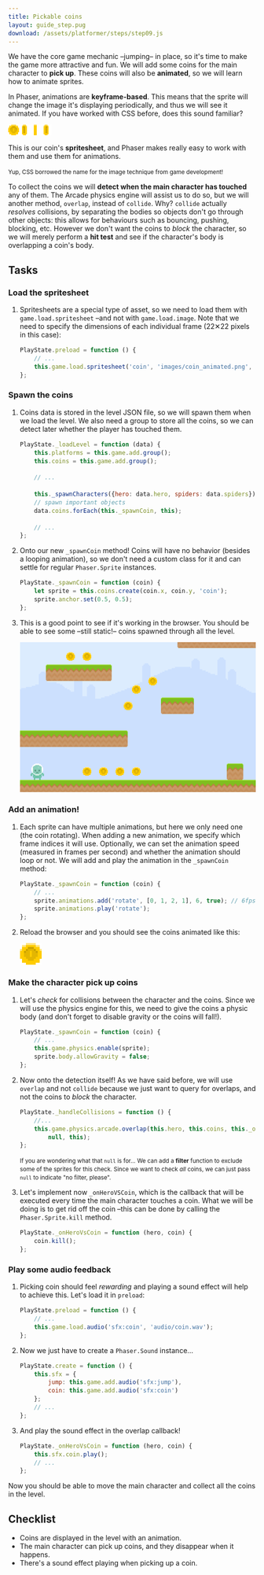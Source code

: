 ```yaml
---
title: Pickable coins
layout: guide_step.pug
download: /assets/platformer/steps/step09.js
---
```


We have the core game mechanic –jumping– in place, so it's time to make the game more attractive and fun. We will add some coins for the main character to **pick up**. These coins will also be **animated**, so we will learn how to animate sprites.

In Phaser, animations are **keyframe-based**. This means that the sprite will change the image it's displaying periodically, and thus we will see it animated. If you have worked with CSS before, does this sound familiar?

![Coin spritesheet](/assets/platformer/coin_spritesheet.png)

This is our coin's **spritesheet**, and Phaser makes really easy to work with them and use them for animations.

<small>Yup, CSS borrowed the name for the image technique from game development!</small>

To collect the coins we will **detect when the main character has touched** any of them. The Arcade physics engine will assist us to do so, but we will another method, `overlap`, instead of `collide`. Why? `collide` actually _resolves_ collisions, by separating the bodies so objects don't go through other objects: this allows for behaviours such as bouncing, pushing, blocking, etc. However we don't want the coins to _block_ the character, so we will merely perform a **hit test** and see if the character's body is overlapping a coin's body.

## Tasks

### Load the spritesheet

1. Spritesheets are a special type of asset, so we need to load them with `game.load.spritesheet` –and not with `game.load.image`. Note that we need to specify the dimensions of each individual frame (22✕22 pixels in this case):

    ```js
    PlayState.preload = function () {
        // ...
        this.game.load.spritesheet('coin', 'images/coin_animated.png', 22, 22);
    };
    ```

### Spawn the coins

1. Coins data is stored in the level JSON file, so we will spawn them when we load the level. We also need a group to store all the coins, so we can detect later whether the player has touched them.

    ```js
    PlayState._loadLevel = function (data) {
        this.platforms = this.game.add.group();
        this.coins = this.game.add.group();

        // ...

        this._spawnCharacters({hero: data.hero, spiders: data.spiders});
        // spawn important objects
        data.coins.forEach(this._spawnCoin, this);

        // ...
    };
    ```

1. Onto our new `_spawnCoin` method! Coins will have no behavior (besides a looping animation), so we don't need a custom class for it and can settle for regular `Phaser.Sprite` instances.

    ```js
    PlayState._spawnCoin = function (coin) {
        let sprite = this.coins.create(coin.x, coin.y, 'coin');
        sprite.anchor.set(0.5, 0.5);
    };
    ```

1. This is a good point to see if it's working in the browser. You should be able to see some –still static!– coins spawned through all the level.

    ![Static coins](/assets/platformer/static_coins.png)

### Add an animation!

1. Each sprite can have multiple animations, but here we only need one (the coin rotating). When adding a new animation, we specify which frame indices it will use. Optionally, we can set the animation speed (measured in frames per second) and whether the animation should loop or not. We will add and play the animation in the `_spawnCoin` method:

    ```js
    PlayState._spawnCoin = function (coin) {
        // ...
        sprite.animations.add('rotate', [0, 1, 2, 1], 6, true); // 6fps, looped
        sprite.animations.play('rotate');
    };
    ```

1. Reload the browser and you should see the coins animated like this:

    ![Animated coin](/assets/platformer/animated_coin.gif)

### Make the character pick up coins

1. Let's _check_ for collisions between the character and the coins. Since we will use the physics engine for this, we need to give the coins a physic body (and don't forget to disable gravity or the coins will fall!).

    ```js
    PlayState._spawnCoin = function (coin) {
        // ...
        this.game.physics.enable(sprite);
        sprite.body.allowGravity = false;
    };
    ```

1. Now onto the detection itself! As we have said before, we will use `overlap` and not `collide` because we just want to query for overlaps, and not the coins to _block_ the character.

    ```js
    PlayState._handleCollisions = function () {
        //...
        this.game.physics.arcade.overlap(this.hero, this.coins, this._onHeroVsCoin,
            null, this);
    };
    ```

    <small>If you are wondering what that `null` is for… We can add a **filter** function to exclude some of the sprites for this check. Since we want to check _all_ coins, we can just pass `null` to indicate "no filter, please".</small>

1. Let's implement now `_onHeroVSCoin`, which is the callback that will be executed every time the main character touches a coin. What we will be doing is to get rid off the coin –this can be done by calling the `Phaser.Sprite.kill` method.

    ```js
    PlayState._onHeroVsCoin = function (hero, coin) {
        coin.kill();
    };
    ```

### Play some audio feedback

1. Picking coin should feel _rewarding_ and playing a sound effect will help to achieve this. Let's load it in `preload`:

    ```js
    PlayState.preload = function () {
        // ...
        this.game.load.audio('sfx:coin', 'audio/coin.wav');
    };
    ```

1. Now we just have to create a `Phaser.Sound` instance…

    ```js
    PlayState.create = function () {
        this.sfx = {
            jump: this.game.add.audio('sfx:jump'),
            coin: this.game.add.audio('sfx:coin')
        };
        // ...
    };
    ```

1. And play the sound effect in the overlap callback!

    ```js
    PlayState._onHeroVsCoin = function (hero, coin) {
        this.sfx.coin.play();
        // ...
    };
    ```

Now you should be able to move the main character and collect all the coins in the level.

## Checklist

- Coins are displayed in the level with an animation.
- The main character can pick up coins, and they disappear when it happens.
- There's a sound effect playing when picking up a coin.
